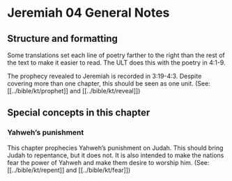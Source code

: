 # Jeremiah 04 General Notes
## Structure and formatting

Some translations set each line of poetry farther to the right than the rest of the text to make it easier to read. The ULT does this with the poetry in 4:1-9.

The prophecy revealed to Jeremiah is recorded in 3:19-4:3. Despite covering more than one chapter, this should be seen as one unit. (See: [[../bible/kt/prophet]] and [[../bible/kt/reveal]])

## Special concepts in this chapter

### Yahweh’s punishment
This chapter prophecies Yahweh’s punishment on Judah. This should bring Judah to repentance, but it does not. It is also intended to make the nations fear the power of Yahweh and make them desire to worship him. (See: [[../bible/kt/repent]] and [[../bible/kt/fear]])